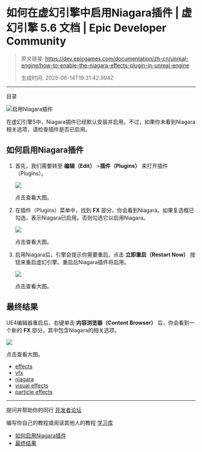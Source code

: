 # 如何在虚幻引擎中启用Niagara插件 | 虚幻引擎 5.6 文档 | Epic Developer Community

> 原文链接: https://dev.epicgames.com/documentation/zh-cn/unreal-engine/how-to-enable-the-niagara-effects-plugin-in-unreal-engine
> 
> 生成时间: 2025-06-14T19:31:42.994Z

---

目录

![启用Niagara插件](https://dev.epicgames.com/community/api/documentation/image/35d1a4b3-510a-43f3-9420-127d593fa494?resizing_type=fill&width=1920&height=335)

在虚幻引擎5中，Niagara插件已经默认安装并启用。不过，如果你未看到Niagara相关选项，请检查插件是否已启用。

## 如何启用Niagara插件

1.  首先，我们需要转至 **编辑（Edit）** >**插件（Plugins）** 来打开插件（Plugins）。
    
    [![](https://d1iv7db44yhgxn.cloudfront.net/documentation/images/608ae479-8e15-4964-80bc-0a5cb7b41c26/01-edit-plugins.png)](https://d1iv7db44yhgxn.cloudfront.net/documentation/images/608ae479-8e15-4964-80bc-0a5cb7b41c26/01-edit-plugins.png)
    
    点击查看大图。
    
2.  在插件（Plugins）菜单中，找到 **FX** 部分。你会看到Niagara。如果复选框已勾选，表示Niagara已启用。否则勾选它以启用Niagara。
    
    [![](https://d1iv7db44yhgxn.cloudfront.net/documentation/images/3b839887-9081-4b2a-9af4-0a09264e4ab5/02-fx-plugins-niagara.png)](https://d1iv7db44yhgxn.cloudfront.net/documentation/images/3b839887-9081-4b2a-9af4-0a09264e4ab5/02-fx-plugins-niagara.png)
    
    点击查看大图。
    
3.  启用Niagara后，引擎会提示你需要重启。点击 **立即重启（Restart Now）** 按钮来重启虚幻引擎。重启后Niagara插件将启用。
    
    [![](https://d1iv7db44yhgxn.cloudfront.net/documentation/images/b9b5f0bf-021e-4d77-9053-b7ba370350d1/03-warning-restart.png)](https://d1iv7db44yhgxn.cloudfront.net/documentation/images/b9b5f0bf-021e-4d77-9053-b7ba370350d1/03-warning-restart.png)
    
    点击查看大图。
    

## 最终结果

UE4编辑器重启后，右键单击 **内容浏览器（Content Browser）** 后，你会看到一个新的 **FX** 部分，其中包含Niagara的相关选项。

[![](https://d1iv7db44yhgxn.cloudfront.net/documentation/images/0b8c6198-359a-4c56-995c-e5b0c346d4fa/04-niagara-in-content-browser.png)](https://d1iv7db44yhgxn.cloudfront.net/documentation/images/0b8c6198-359a-4c56-995c-e5b0c346d4fa/04-niagara-in-content-browser.png)

点击查看大图。

-   [effects](https://dev.epicgames.com/community/search?query=effects)
-   [vfx](https://dev.epicgames.com/community/search?query=vfx)
-   [niagara](https://dev.epicgames.com/community/search?query=niagara)
-   [visual effects](https://dev.epicgames.com/community/search?query=visual%20effects)
-   [particle effects](https://dev.epicgames.com/community/search?query=particle%20effects)

* * *

提问并帮助你的同行 [开发者论坛](https://forums.unrealengine.com/categories?tag=unreal-engine)

编写你自己的教程或阅读其他人的教程 [学习库](https://dev.epicgames.com/community/unreal-engine/learning)

-   [如何启用Niagara插件](/documentation/zh-cn/unreal-engine/how-to-enable-the-niagara-effects-plugin-in-unreal-engine#%E5%A6%82%E4%BD%95%E5%90%AF%E7%94%A8niagara%E6%8F%92%E4%BB%B6)
-   [最终结果](/documentation/zh-cn/unreal-engine/how-to-enable-the-niagara-effects-plugin-in-unreal-engine#%E6%9C%80%E7%BB%88%E7%BB%93%E6%9E%9C)